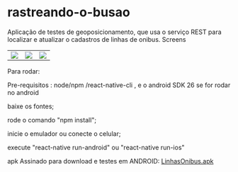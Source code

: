 # rastreando-o-busao
Aplicação de testes de geoposicionamento, que usa o serviço  REST para localizar e atualizar o cadastros de linhas de onibus.
Screens

<table>
<tr>
  <td><img src="http://www.easybudget.com.br/rastreandobusao1.jpeg" style="widht:30%;"/></td>
  <td><img src="http://www.easybudget.com.br/rastreandobusao2.jpeg" style="widht:30%;"/></td>
  <td><img src="http://www.easybudget.com.br/rastreandobusao3.png" style="widht:30%;"/></td>
<tr>
<tr/>
</table>



Para rodar:

Pre-requisitos : 
node/npm /react-native-cli , e o android SDK 26 se for rodar no android

baixe os fontes;

rode o comando "npm install";

inicie o emulador ou conecte o celular;

execute "react-native run-android" ou "react-native run-ios"

apk Assinado para download e testes em ANDROID: 
<a href="https://drive.google.com/open?id=1-yKbtaKsQ9ZAI2LYE76Xbj6WOXGO_AgP">LinhasOnibus.apk</a>

